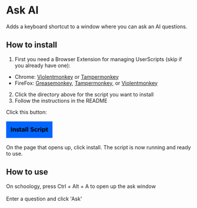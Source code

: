 # Ask AI
Adds a keyboard shortcut to a window where you can ask an AI questions.

## How to install
1. First you need a Browser Extension for managing UserScripts (skip if you already have one):  
* Chrome: [Violentmonkey](https://chrome.google.com/webstore/detail/violentmonkey/jinjaccalgkegednnccohejagnlnfdag)  or [Tampermonkey](https://chrome.google.com/webstore/detail/tampermonkey/dhdgffkkebhmkfjojejmpbldmpobfkfo)
* FireFox: [Greasemonkey](https://addons.mozilla.org/firefox/addon/greasemonkey/), [Tampermonkey](https://addons.mozilla.org/firefox/addon/tampermonkey/), or [Violentmonkey](https://addons.mozilla.org/firefox/addon/violentmonkey/)
2. Click the directory above for the script you want to install
3. Follow the instructions in the README 
<!-- end of the list -->
Click this button:
<br></br>
<img src='../resources/install-script.png?raw=true' width=25% href='https://www.google.com'>

On the page that opens up, click install. The script is now running and ready to use.
## How to use
On schoology, press Ctrl + Alt + A to open up the ask window <br></br>
Enter a question and click 'Ask'
